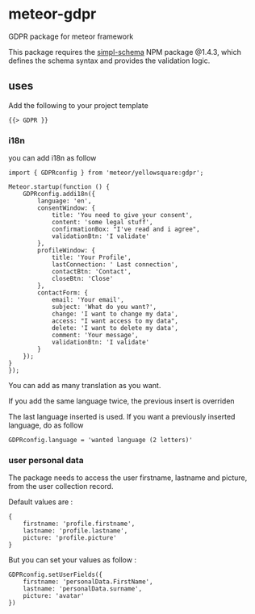 # meteor-gdpr
GDPR package for meteor framework

This package requires the [simpl-schema](https://github.com/aldeed/simple-schema-js) NPM package @1.4.3, which defines the schema syntax and provides the validation logic.


## uses
Add the following to your project template

```
{{> GDPR }}
```

### i18n
you can add i18n as follow

```
import { GDPRconfig } from 'meteor/yellowsquare:gdpr';

Meteor.startup(function () {
    GDPRconfig.addi18n({
        language: 'en',
        consentWindow: {
            title: 'You need to give your consent',
            content: 'some legal stuff',
            confirmationBox: "I've read and i agree",
            validationBtn: 'I validate'
        },
        profileWindow: {
            title: 'Your Profile',
            lastConnection: ' Last connection',
            contactBtn: 'Contact',
            closeBtn: 'Close'
        },
        contactForm: {
            email: 'Your email',
            subject: 'What do you want?',
            change: 'I want to change my data',
            access: "I want access to my data",
            delete: 'I want to delete my data',
            comment: 'Your message',
            validationBtn: 'I validate'
        }
    });
}
});
```
You can add as many translation as you want.

If you add the same language twice, the previous insert is overriden

The last language inserted is used. If you want a previously inserted language, do as follow

```
GDPRconfig.language = 'wanted language (2 letters)'
```

### user personal data
The package needs to access the user firstname, lastname and picture, from the user collection record.

Default values are :

```
{
    firstname: 'profile.firstname',
    lastname: 'profile.lastname',
    picture: 'profile.picture'
}
```

But you can set your values as follow :

```
GDPRconfig.setUserFields({
    firstname: 'personalData.FirstName',
    lastname: 'personalData.surname',
    picture: 'avatar'
})
```


